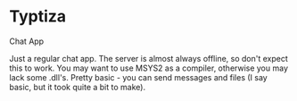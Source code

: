 # Typtiza
Chat App

Just a regular chat app. The server is almost always offline, so don't expect this to work.
You may want to use MSYS2 as a compiler, otherwise you may lack some .dll's.
Pretty basic - you can send messages and files (I say basic, but it took quite a bit to make).
